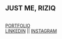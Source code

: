 ## JUST ME, RIZIQ
[](https://komarev.com/ghpvc/?username=riziqalbab) </br>
[PORTFOLIO](https://albabriziq.vercel.app) <br/>
[LINKEDIN](https://www.linkedin.com/in/riziqalbab/) || [INSTAGRAM](https://www.instagram.com/albabriziq_/)

